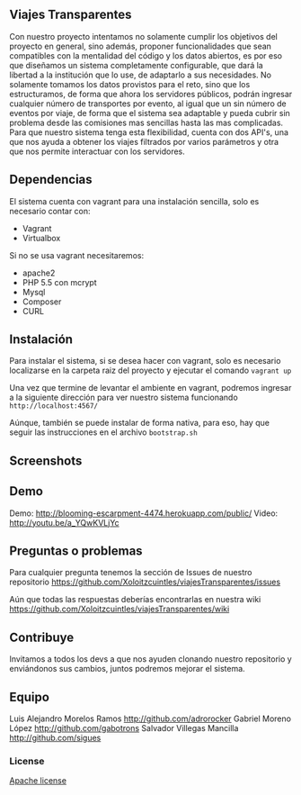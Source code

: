 ## Viajes Transparentes

Con nuestro proyecto intentamos no solamente cumplir los objetivos del proyecto en general, sino además, proponer funcionalidades que sean compatibles con la mentalidad del código y los datos abiertos, es por eso que diseñamos un sistema completamente configurable, que dará la libertad a la institución que lo use, de adaptarlo a sus necesidades.
No solamente tomamos los datos provistos para el reto, sino que los estructuramos, de forma que ahora los servidores públicos, podrán ingresar cualquier número de transportes por evento, al igual que un sin número de eventos por viaje, de forma que el sistema sea adaptable y pueda cubrir sin problema desde las comisiones mas sencillas hasta las mas complicadas. 
Para que nuestro sistema tenga esta flexibilidad, cuenta con dos API's, una que nos ayuda a obtener los viajes filtrados por varios parámetros y otra que nos permite interactuar con los servidores.

## Dependencias
El sistema cuenta con vagrant para una instalación sencilla, solo es necesario contar con:
- Vagrant
- Virtualbox

Si no se usa vagrant necesitaremos:
- apache2
- PHP 5.5 con mcrypt
- Mysql 
- Composer
- CURL

## Instalación
Para instalar el sistema, si se desea hacer con vagrant, solo es necesario localizarse en la carpeta raiz del proyecto y ejecutar el comando
`vagrant up`

Una vez que termine de levantar el ambiente en vagrant, podremos ingresar a la siguiente dirección para ver nuestro sistema funcionando
`http://localhost:4567/`


Aúnque, también se puede instalar de forma nativa, para eso, hay que seguir las instrucciones en el archivo `bootstrap.sh`

## Screenshots


## Demo

Demo: http://blooming-escarpment-4474.herokuapp.com/public/
Video: http://youtu.be/a_YQwKVLjYc

## Preguntas o problemas

Para cualquier pregunta tenemos la sección de Issues de nuestro repositorio
https://github.com/Xoloitzcuintles/viajesTransparentes/issues

Aún que todas las respuestas deberías encontrarlas en nuestra wiki
https://github.com/Xoloitzcuintles/viajesTransparentes/wiki

## Contribuye

Invitamos a todos los devs a que nos ayuden clonando nuestro repositorio y enviándonos sus cambios, juntos podremos mejorar el sistema.

## Equipo

Luis Alejandro Morelos Ramos http://github.com/adrorocker
Gabriel Moreno López http://github.com/gabotrons
Salvador Villegas Mancilla http://github.com/sigues

### License

[Apache license](http://www.apache.org/licenses/)
